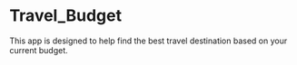 # Travel_Budget
This app is designed to help find the best travel destination based on your current budget.

